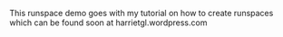 This runspace demo goes with my tutorial on how to create runspaces which can be found soon at harrietgl.wordpress.com  
